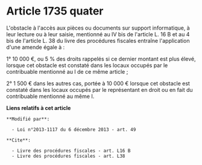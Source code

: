 # Article 1735 quater

L'obstacle à l'accès aux pièces ou documents sur support informatique, à leur lecture ou à leur saisie, mentionné au IV bis
de l'article L. 16 B et au 4 bis de l'article L. 38 du livre des procédures fiscales entraîne l'application d'une amende
égale à : 

1° 10 000 €, ou 5 % des droits rappelés si ce dernier montant est plus élevé, lorsque cet obstacle est constaté dans les
locaux occupés par le contribuable mentionné au I de ce même article ; 

2° 1 500 € dans les autres cas, portée à 10 000 € lorsque cet obstacle est constaté dans les locaux occupés par le
représentant en droit ou en fait du contribuable mentionné au même I.

**Liens relatifs à cet article**

	**Modifié par**:

	  - Loi n°2013-1117 du 6 décembre 2013 - art. 49

	**Cite**:

	  - Livre des procédures fiscales - art. L16 B
	  - Livre des procédures fiscales - art. L38
